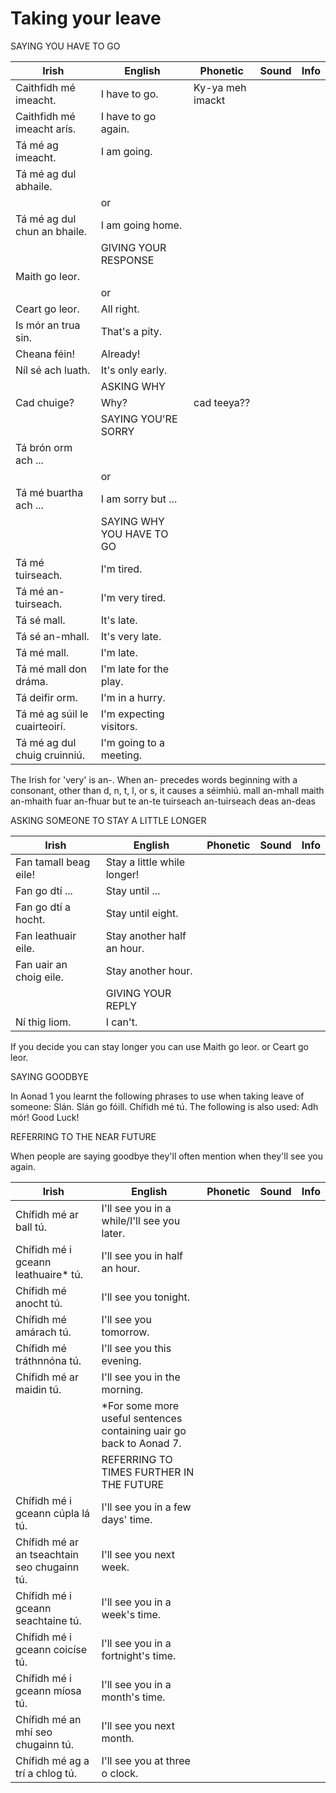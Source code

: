 # Taking your leave

SAYING YOU HAVE TO GO

| Irish                         | English                   | Phonetic         | Sound | Info |
| ----------------------------- | ------------------------- | ---------------- | ----- | ---- |
| Caithfidh mé imeacht.         | I have to go.             | Ky-ya meh imackt |       |      |
| Caithfidh mé imeacht arís.    | I have to go again.       |                  |       |      |
| Tá mé ag imeacht.             | I am going.               |                  |       |      |
| Tá mé ag dul abhaile.         |                           |                  |       |      |
|                               | or                        |                  |       |      |
| Tá mé ag dul chun an bhaile.  | I am going home.          |                  |       |      |
|                               | GIVING YOUR RESPONSE      |                  |       |      |
| Maith go leor.                |                           |                  |       |      |
|                               | or                        |                  |       |      |
| Ceart go leor.                | All right.                |                  |       |      |
| Is mór an trua sin.           | That's a pity.            |                  |       |      |
| Cheana féin!                  | Already!                  |                  |       |      |
| Níl sé ach luath.             | It's only early.          |                  |       |      |
|                               | ASKING WHY                |                  |       |      |
| Cad chuige?                   | Why?                      | cad teeya??      |       |      |
|                               | SAYING YOU'RE SORRY       |                  |       |      |
| Tá brón orm ach ...           |                           |                  |       |      |
|                               | or                        |                  |       |      |
| Tá mé buartha ach ...         | I am sorry but ...        |                  |       |      |
|                               | SAYING WHY YOU HAVE TO GO |                  |       |      |
| Tá mé tuirseach.              | I'm tired.                |                  |       |      |
| Tá mé an-tuirseach.           | I'm very tired.           |                  |       |      |
| Tá sé mall.                   | It's late.                |                  |       |      |
| Tá sé an-mhall.               | It's very late.           |                  |       |      |
| Tá mé mall.                   | I'm late.                 |                  |       |      |
| Tá mé mall don dráma.         | I'm late for the play.    |                  |       |      |
| Tá deifir orm.                | I'm in a hurry.           |                  |       |      |
| Tá mé ag súil le cuairteoirí. | I'm expecting visitors.   |                  |       |      |
| Tá mé ag dul chuig cruinniú.  | I'm going to a meeting.   |                  |       |      |


The Irish for 'very' is an-. When an- precedes words beginning with a consonant, other than d, n, t, l, or s, it causes a séimhiú.
mall	an-mhall
maith	an-mhaith
fuar an-fhuar
but
te	an-te
tuirseach	an-tuirseach
deas	an-deas

ASKING SOMEONE TO STAY A LITTLE LONGER

| Irish                   | English                     | Phonetic | Sound | Info |
| ----------------------- | --------------------------- | -------- | ----- | ---- |
| Fan tamall beag eile!   | Stay a little while longer! |          |       |      |
| Fan go dtí ...          | Stay until ...              |          |       |      |
| Fan go dtí a hocht.     | Stay until eight.           |          |       |      |
| Fan leathuair eile.     | Stay another half an hour.  |          |       |      |
| Fan uair an choig eile. | Stay another hour.          |          |       |      |
|                         | GIVING YOUR REPLY           |          |       |      |
| Ní thig liom.           | I can't.                    |          |       |      |

If you decide you can stay longer you can use
Maith go leor.
or
Ceart go leor.

SAYING GOODBYE

In Aonad 1 you learnt the following phrases to use when taking leave of someone:
Slán.
Slán go fóill.
Chífidh mé tú.
The following is also used:
Adh mór! Good Luck!


REFERRING TO THE NEAR FUTURE

When people are saying goodbye they'll often mention when they'll see you again.

| Irish                                        | English                                                             | Phonetic | Sound | Info |
| -------------------------------------------- | ------------------------------------------------------------------- | -------- | ----- | ---- |
| Chífidh mé ar ball tú.                       | I'll see you in a while/I'll see you later.                         |          |       |      |
| Chífidh mé i gceann leathuaire* tú.          | I'll see you in half an hour.                                       |          |       |      |
| Chífidh mé anocht tú.                        | I'll see you tonight.                                               |          |       |      |
| Chífidh mé amárach tú.                       | I'll see you tomorrow.                                              |          |       |      |
| Chífidh mé tráthnnóna tú.                    | I'll see you this evening.                                          |          |       |      |
| Chífidh mé ar maidin tú.                     | I'll see you in the morning.                                        |          |       |      |
|                                              | *For some more useful sentences containing uair go back to Aonad 7. |          |       |      |
|                                              | REFERRING TO TIMES FURTHER IN THE FUTURE                            |          |       |      |
| Chífidh mé i gceann cúpla lá tú.             | I'll see you in a few days' time.                                   |          |       |      |
| Chífidh mé ar an tseachtain seo chugainn tú. | I'll see you next week.                                             |          |       |      |
| Chífidh mé i gceann seachtaine tú.           | I'll see you in a week's time.                                      |          |       |      |
| Chífidh mé i gceann coicíse tú.              | I'll see you in a fortnight's time.                                 |          |       |      |
| Chífidh mé i gceann míosa tú.                | I'll see you in a month's time.                                     |          |       |      |
| Chífidh mé an mhí seo chugainn tú.           | I'll see you next month.                                            |          |       |      |
| Chífidh mé ag a trí a chlog tú.              | I'll see you at three o clock.                                      |          |       |      |